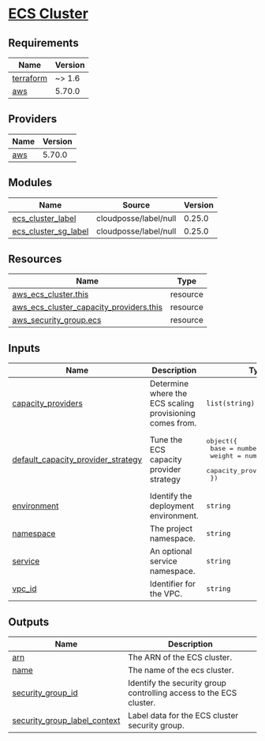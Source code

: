 # [ECS Cluster](https://docs.aws.amazon.com/ecs)

<!-- BEGIN_TF_DOCS -->
## Requirements

| Name | Version |
|------|---------|
| <a name="requirement_terraform"></a> [terraform](#requirement\_terraform) | ~> 1.6 |
| <a name="requirement_aws"></a> [aws](#requirement\_aws) | 5.70.0 |

## Providers

| Name | Version |
|------|---------|
| <a name="provider_aws"></a> [aws](#provider\_aws) | 5.70.0 |

## Modules

| Name | Source | Version |
|------|--------|---------|
| <a name="module_ecs_cluster_label"></a> [ecs\_cluster\_label](#module\_ecs\_cluster\_label) | cloudposse/label/null | 0.25.0 |
| <a name="module_ecs_cluster_sg_label"></a> [ecs\_cluster\_sg\_label](#module\_ecs\_cluster\_sg\_label) | cloudposse/label/null | 0.25.0 |

## Resources

| Name | Type |
|------|------|
| [aws_ecs_cluster.this](https://registry.terraform.io/providers/hashicorp/aws/5.70.0/docs/resources/ecs_cluster) | resource |
| [aws_ecs_cluster_capacity_providers.this](https://registry.terraform.io/providers/hashicorp/aws/5.70.0/docs/resources/ecs_cluster_capacity_providers) | resource |
| [aws_security_group.ecs](https://registry.terraform.io/providers/hashicorp/aws/5.70.0/docs/resources/security_group) | resource |

## Inputs

| Name | Description | Type | Default | Required |
|------|-------------|------|---------|:--------:|
| <a name="input_capacity_providers"></a> [capacity\_providers](#input\_capacity\_providers) | Determine where the ECS scaling provisioning comes from. | `list(string)` | n/a | yes |
| <a name="input_default_capacity_provider_strategy"></a> [default\_capacity\_provider\_strategy](#input\_default\_capacity\_provider\_strategy) | Tune the ECS capacity provider strategy | <pre>object({<br>    base              = number,<br>    weight            = number,<br>    capacity_provider = string,<br>  })</pre> | n/a | yes |
| <a name="input_environment"></a> [environment](#input\_environment) | Identify the deployment environment. | `string` | n/a | yes |
| <a name="input_namespace"></a> [namespace](#input\_namespace) | The project namespace. | `string` | n/a | yes |
| <a name="input_service"></a> [service](#input\_service) | An optional service namespace. | `string` | `null` | no |
| <a name="input_vpc_id"></a> [vpc\_id](#input\_vpc\_id) | Identifier for the VPC. | `string` | n/a | yes |

## Outputs

| Name | Description |
|------|-------------|
| <a name="output_arn"></a> [arn](#output\_arn) | The ARN of the ECS cluster. |
| <a name="output_name"></a> [name](#output\_name) | The name of the ecs cluster. |
| <a name="output_security_group_id"></a> [security\_group\_id](#output\_security\_group\_id) | Identify the security group controlling access to the ECS cluster. |
| <a name="output_security_group_label_context"></a> [security\_group\_label\_context](#output\_security\_group\_label\_context) | Label data for the ECS cluster security group. |
<!-- END_TF_DOCS -->